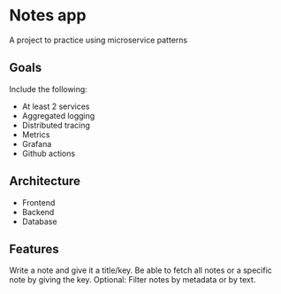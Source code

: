 # Notes app

A project to practice using microservice patterns

## Goals

Include the following:

- At least 2 services
- Aggregated logging
- Distributed tracing
- Metrics
- Grafana
- Github actions

## Architecture

- Frontend
- Backend
- Database

## Features

Write a note and give it a title/key. Be able to fetch all notes or a specific
note by giving the key. Optional: Filter notes by metadata or by text.

